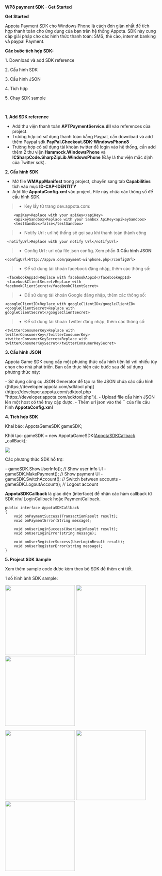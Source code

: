 <head>
<meta content="en-us" http-equiv="Content-Language" />
<meta content="text/html; charset=utf-8" http-equiv="Content-Type" />
<link href="../main.css" rel="stylesheet" type="text/css" />
<link href="../code.css" rel="stylesheet" type="text/css" />
<script src="../rainbow.min.js"></script>
</head>

<body>
<p class="class_title"><strong>WP8 payment SDK - Get Started</strong></p>

<p class="class_title"><strong>Get Started</strong></p>
<p>Appota Payment SDK cho Windows Phone là cách đơn giản nhất để tích hợp thanh toán cho ứng dụng của bạn trên hệ thống Appota. SDK này cung cấp giải pháp cho các hình thức thanh toán: SMS, thẻ cào, internet banking và paypal Payment.</p>
<p class="auto-style1"><strong>Các bước tích hợp SDK:</strong></p>
<p>1. Download và add SDK reference</p>
<p>2. Cấu hình SDK</p>
<p>3. Cấu hình JSON</p>
<p>4. Tích hợp</p>
<p>5. Chay SDK sample</p>
<p>&nbsp;</p>

<p class="auto-style1"><strong>1. Add SDK reference</strong></p>

- Add thư viện thanh toán <strong>APTPaymentService.dll</strong> vào references của project.
- Trường hợp có sử dụng thanh toán bằng Paypal, cần download và add thêm Paypal sdk <strong>PayPal.Checkout.SDK-WindowsPhone8</strong>
- Trường hợp có sử dụng tài khoản twitter để login vào hệ thống, cần add thêm 2 thư viện <strong>Hammock.WindowsPhone</strong> và <strong>ICSharpCode.SharpZipLib.WindowsPhone</strong> (Đây là thư viện mặc định của Twitter sdk).

<p class="auto-style1"><strong>2. Cấu hình SDK</strong></p>

- Mở file <strong>WMAppManifest</strong> trong project, chuyển sang tab <strong>Capabilities</strong> tích vào mục <strong>ID-CAP-IDENTITY</strong>
- Add file <strong>AppotaConfig.xml</strong> vào project. File này chứa các thông số để cấu hình SDK.
	
> - Key lấy từ trang dev.appota.com:

		<apiKey>Replace with your apiKey</apiKey>
		<apikeySandbox>Replace with your Sanbox ApiKey<apikeySandbox>
		<testSandbox>false</testSandbox>

	
> - Notify Url : url hệ thống sẽ gọi sau khi thanh toán thành công

	 <notifyUrl>Replace with your notify Url</notifyUrl>
	
> - Config Url : url của file json config.	 Xem phần <strong>3.Cấu hình JSON</strong>

	<configUrl>http://appvn.com/payment-winphone.php</configUrl>

> - Để sử dụng tài khoản facebook đăng nhập, thêm các thông số:

	 <facebookAppId>Replace with facebookAppId</facebookAppId>
  	 <facebookClientSecret>Replace with facebookClientSecret</facebookClientSecret>
	
> - Để sử dụng tài khoản Google đăng nhập, thêm các thông số:
 
	<googleClientID>Replace with googleClientID</googleClientID>
	<googleClientSecret>Replace with googleClientSecret</googleClientSecret>
	
> - Để sử dụng tài khoản Twitter đăng nhập, thêm các thông số:
 
	<twitterConsumerKey>Replace with twitterConsumerKey</twitterConsumerKey>
	<twitterConsumerKeySecret>Replace with twitterConsumerKeySecret</twitterConsumerKeySecret>
	

<p class="auto-style1"><strong>3. Cấu hình JSON</strong></p>

<p>Appota Game SDK cung cấp một phương thức cấu hình tiện lợi với nhiều tùy chọn cho nhà phát triển. Bạn cần thực hiện các bước sau để sử dụng phương thức này:</p>
- Sử dụng công cụ JSON Generator để tạo ra file JSON chứa các cấu hình
 ([https://developer.appota.com/sdktool.php](https://developer.appota.com/sdktool.php "https://developer.appota.com/sdktool.php")).
- Upload file cấu hình JSON lên một host có thể truy cập được.
- Thêm url json vào thẻ `<configUrl>` của file cấu hình <strong>AppotaConfig.xml</strong>

<p class="auto-style1"><strong>4. Tích hợp SDK</strong></p>

<p>Khai báo: AppotaGameSDK gameSDK;</p>
<p>Khởi tạo: gameSDK = new AppotaGameSDK(<a href="#AppotaSDKCallback">AppotaSDKCallback</a> _callBack);</p>
<p><img src="Document/Init_SDK.JPG"/></p>

<p>Các phương thức SDK hỗ trợ:</p>
	- gameSDK.ShowUserInfo(); // Show user info UI
	- gameSDK.MakePayment(); // Show payment UI
	- gameSDK.SwitchAccount(); // Switch between accounts
	- gameSDK.LogoutAccount(); // Logout account

<strong><a name="AppotaSDKCallback">AppotaSDKCallback</a></strong> là giao diện (interface) để nhận các hàm callback từ SDK như LoginCallback hoặc PaymentCallback.

    public interface AppotaSDKCallback
    {
        void onPaymentSuccess(TransactionResult result);
        void onPaymentError(String message);

        void onUserLoginSuccess(UserLoginResult result);
        void onUserLoginError(string message);

        void onUserRegisterSuccess(UserLoginResult result);
        void onUserRegisterError(string message);
    }

<p class="auto-style1"><strong>5. Project SDK Sample</strong></p>

<p>Xem thêm sample code được kèm theo bộ SDK để thêm chi tiết.</p>
<p>1 số hình ảnh SDK sample:</p>
<p><img src="Document/1.png" width=230/>&nbsp;<img src="Document/2.png" width=230/>&nbsp;<img src="Document/3.png" width=230/></p>
<p><img src="Document/4.png" width=230/>&nbsp;<img src="Document/5.png" width=230/>&nbsp;<img src="Document/6.png" width=230/></p>



</body>

</html>
